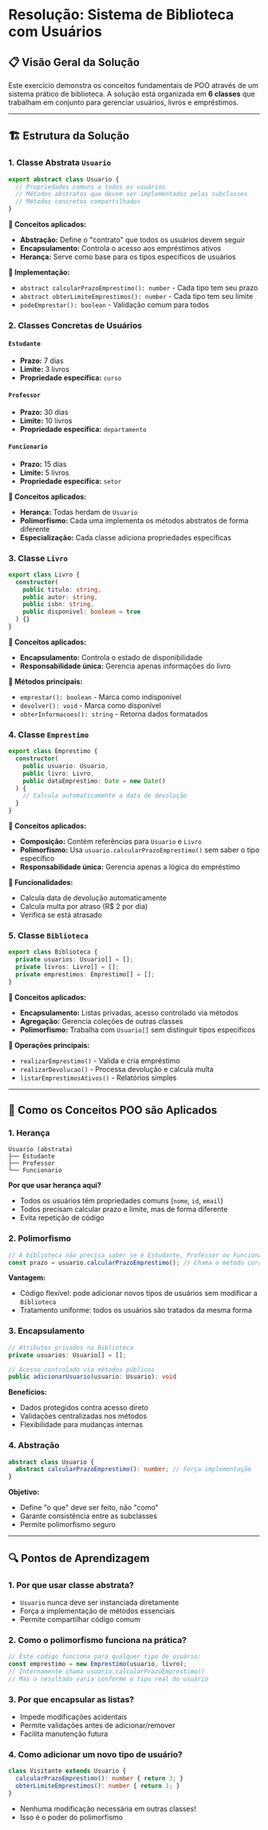 # Resolução: Sistema de Biblioteca com Usuários

## 📋 Visão Geral da Solução

Este exercício demonstra os conceitos fundamentais de POO através de um sistema prático de biblioteca. A solução está organizada em **6 classes** que trabalham em conjunto para gerenciar usuários, livros e empréstimos.

---

## 🏗️ Estrutura da Solução

### 1. **Classe Abstrata `Usuario`**
```typescript
export abstract class Usuario {
  // Propriedades comuns a todos os usuários
  // Métodos abstratos que devem ser implementados pelas subclasses
  // Métodos concretos compartilhados
}
```

**📍 Conceitos aplicados:**
- **Abstração:** Define o "contrato" que todos os usuários devem seguir
- **Encapsulamento:** Controla o acesso aos empréstimos ativos
- **Herança:** Serve como base para os tipos específicos de usuários

**🔧 Implementação:**
- `abstract calcularPrazoEmprestimo(): number` - Cada tipo tem seu prazo
- `abstract obterLimiteEmprestimos(): number` - Cada tipo tem seu limite
- `podeEmprestar(): boolean` - Validação comum para todos

### 2. **Classes Concretas de Usuários**

#### **`Estudante`**
- **Prazo:** 7 dias
- **Limite:** 3 livros
- **Propriedade específica:** `curso`

#### **`Professor`**
- **Prazo:** 30 dias
- **Limite:** 10 livros
- **Propriedade específica:** `departamento`

#### **`Funcionario`**
- **Prazo:** 15 dias
- **Limite:** 5 livros
- **Propriedade específica:** `setor`

**📍 Conceitos aplicados:**
- **Herança:** Todas herdam de `Usuario`
- **Polimorfismo:** Cada uma implementa os métodos abstratos de forma diferente
- **Especialização:** Cada classe adiciona propriedades específicas

### 3. **Classe `Livro`**
```typescript
export class Livro {
  constructor(
    public titulo: string,
    public autor: string,
    public isbn: string,
    public disponivel: boolean = true
  ) {}
}
```

**📍 Conceitos aplicados:**
- **Encapsulamento:** Controla o estado de disponibilidade
- **Responsabilidade única:** Gerencia apenas informações do livro

**🔧 Métodos principais:**
- `emprestar(): boolean` - Marca como indisponível
- `devolver(): void` - Marca como disponível
- `obterInformacoes(): string` - Retorna dados formatados

### 4. **Classe `Emprestimo`**
```typescript
export class Emprestimo {
  constructor(
    public usuario: Usuario,
    public livro: Livro,
    public dataEmprestimo: Date = new Date()
  ) {
    // Calcula automaticamente a data de devolução
  }
}
```

**📍 Conceitos aplicados:**
- **Composição:** Contém referências para `Usuario` e `Livro`
- **Polimorfismo:** Usa `usuario.calcularPrazoEmprestimo()` sem saber o tipo específico
- **Responsabilidade única:** Gerencia apenas a lógica do empréstimo

**🔧 Funcionalidades:**
- Calcula data de devolução automaticamente
- Calcula multa por atraso (R$ 2 por dia)
- Verifica se está atrasado

### 5. **Classe `Biblioteca`**
```typescript
export class Biblioteca {
  private usuarios: Usuario[] = [];
  private livros: Livro[] = [];
  private emprestimos: Emprestimo[] = [];
}
```

**📍 Conceitos aplicados:**
- **Encapsulamento:** Listas privadas, acesso controlado via métodos
- **Agregação:** Gerencia coleções de outras classes
- **Polimorfismo:** Trabalha com `Usuario[]` sem distinguir tipos específicos

**🔧 Operações principais:**
- `realizarEmprestimo()` - Valida e cria empréstimo
- `realizarDevolucao()` - Processa devolução e calcula multa
- `listarEmprestimosAtivos()` - Relatórios simples

---

## 🎯 Como os Conceitos POO são Aplicados

### **1. Herança**
```
Usuario (abstrata)
├── Estudante
├── Professor
└── Funcionario
```

**Por que usar herança aqui?**
- Todos os usuários têm propriedades comuns (`nome`, `id`, `email`)
- Todos precisam calcular prazo e limite, mas de forma diferente
- Evita repetição de código

### **2. Polimorfismo**
```typescript
// A biblioteca não precisa saber se é Estudante, Professor ou Funcionario
const prazo = usuario.calcularPrazoEmprestimo(); // Chama o método correto automaticamente
```

**Vantagem:**
- Código flexível: pode adicionar novos tipos de usuários sem modificar a `Biblioteca`
- Tratamento uniforme: todos os usuários são tratados da mesma forma

### **3. Encapsulamento**
```typescript
// Atributos privados na Biblioteca
private usuarios: Usuario[] = [];

// Acesso controlado via métodos públicos
public adicionarUsuario(usuario: Usuario): void
```

**Benefícios:**
- Dados protegidos contra acesso direto
- Validações centralizadas nos métodos
- Flexibilidade para mudanças internas

### **4. Abstração**
```typescript
abstract class Usuario {
  abstract calcularPrazoEmprestimo(): number; // Força implementação
}
```

**Objetivo:**
- Define "o que" deve ser feito, não "como"
- Garante consistência entre as subclasses
- Permite polimorfismo seguro

---

## 🔍 Pontos de Aprendizagem

### **1. Por que usar classe abstrata?**
- `Usuario` nunca deve ser instanciada diretamente
- Força a implementação de métodos essenciais
- Permite compartilhar código comum

### **2. Como o polimorfismo funciona na prática?**
```typescript
// Este código funciona para qualquer tipo de usuário:
const emprestimo = new Emprestimo(usuario, livro);
// Internamente chama usuario.calcularPrazoEmprestimo()
// Mas o resultado varia conforme o tipo real do usuário
```

### **3. Por que encapsular as listas?**
- Impede modificações acidentais
- Permite validações antes de adicionar/remover
- Facilita manutenção futura

### **4. Como adicionar um novo tipo de usuário?**
```typescript
class Visitante extends Usuario {
  calcularPrazoEmprestimo(): number { return 3; }
  obterLimiteEmprestimos(): number { return 1; }
}
```
- Nenhuma modificação necessária em outras classes!
- Isso é o poder do polimorfismo
